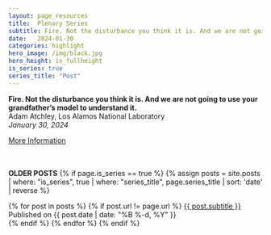```yaml
---
layout: page_resources
title:  Plenary Series
subtitle: Fire. Not the disturbance you think it is. And we are not going to use your grandfather’s model to understand it.
date:   2024-01-30 
categories: highlight
hero_image: /img/black.jpg
hero_height: is_fullheight
is_series: true
series_title: "Post"
---
```


<strong>Fire. Not the disturbance you think it is. And we are not going to use your grandfather’s model to understand it.</strong><br>Adam Atchley,
Los Alamos National Laboratory<br><em>January 30, 2024</em><br>

[More Information](https:///ideas-watersheds.github.io/resources/plenary/plenary_2024/2024-1-30_aatchley)

<br><br> **OLDER POSTS**
{% if page.is_series == true %}
{% assign posts = site.posts | where: "is_series", true | where: "series_title", page.series_title | sort: 'date' | reverse %}

{% for post in posts %}
        {% if post.url != page.url %}
 		<a href="{{ post.url | prepend: site.baseurl }}">{{ post.subtitle }}</a> Published on <time datetime="{{ post.date | date_to_xmlschema }}">{{ post.date | date: "%B %-d, %Y" }}</time><br>
        {% endif %}
{% endfor %}
{% endif %}